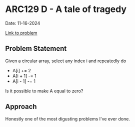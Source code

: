 # ARC129 D - A tale of tragedy

Date: 11-16-2024

[Link to problem](https://atcoder.jp/contests/arc129/tasks/arc129_d)

## Problem Statement

Given a circular array, select any index i and repeatedly do

- A[i] += 2
- A[i + 1] -= 1
- A[i - 1] -= 1

Is it possible to make A equal to zero? 

## Approach

Honestly one of the most digusting problems I've ever done. 


